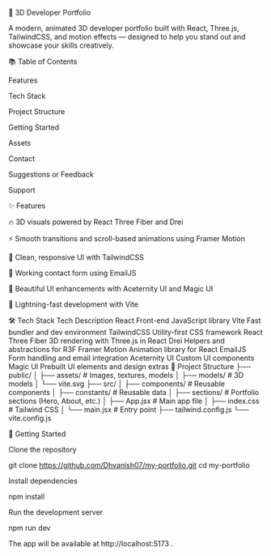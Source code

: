 🚀 3D Developer Portfolio

A modern, animated 3D developer portfolio built with React, Three.js, TailwindCSS, and motion effects — designed to help you stand out and showcase your skills creatively.

📚 Table of Contents

Features

Tech Stack

Project Structure

Getting Started

Assets

Contact

Suggestions or Feedback

Support

✨ Features

🔥 3D visuals powered by React Three Fiber and Drei

⚡ Smooth transitions and scroll-based animations using Framer Motion

🎨 Clean, responsive UI with TailwindCSS

💌 Working contact form using EmailJS

🧱 Beautiful UI enhancements with Aceternity UI and Magic UI

🚀 Lightning-fast development with Vite

🛠 Tech Stack
Tech	Description
React	Front-end JavaScript library
Vite	Fast bundler and dev environment
TailwindCSS	Utility-first CSS framework
React Three Fiber	3D rendering with Three.js in React
Drei	Helpers and abstractions for R3F
Framer Motion	Animation library for React
EmailJS	Form handling and email integration
Aceternity UI	Custom UI components
Magic UI	Prebuilt UI elements and design extras
📁 Project Structure
├── public/
│   ├── assets/             # Images, textures, models
│   ├── models/             # 3D models
│   └── vite.svg
├── src/
│   ├── components/         # Reusable components
│   ├── constants/          # Reusable data
│   ├── sections/           # Portfolio sections (Hero, About, etc.)
│   ├── App.jsx             # Main app file
│   ├── index.css           # Tailwind CSS
│   └── main.jsx            # Entry point
├── tailwind.config.js
└── vite.config.js

🚀 Getting Started

Clone the repository

git clone https://github.com/Dhvanish07/my-portfolio.git
cd my-portfolio


Install dependencies

npm install


Run the development server

npm run dev


The app will be available at http://localhost:5173
.

